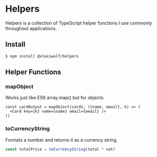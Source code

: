 # Helpers

Helpers is a collection of TypeScript helper functions I use commonly throughout applications.

## Install

```bash
$ npm install @xlexiwolf/helpers
```

## Helper Functions

### mapObject

Works just like ES6 array.map() but for objects.

```tsx
const cardOutput = mapObject(cards, ({name, email}, k) => (
  <Card key={k} name={name} email={email} />
))
```

### toCurrencyString

Formats a number and returns it as a currency string.

```ts
const totalPrice = toCurrencyString(total * vat)
```

